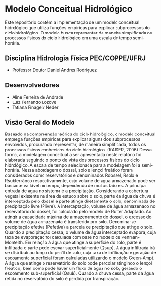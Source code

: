 # Modelo Conceitual Hidrológico

Este repositório contém a implementação de um modelo conceitual hidrológico que utiliza funções empíricas para explicar subprocessos do ciclo hidrológico. O modelo busca representar de maneira simplificada os processos físicos do ciclo hidrológico em uma escala de tempo semi-horária.

## Disciplina Hidrologia Física PEC/COPPE/UFRJ
- Professor Doutor Daniel Andres Rodriguez

## Desenvolvedores

- Aline Ferreira de Andrade
- Luiz Fernando Lozove
- Tatiana Finageiv Neder

## Visão Geral do Modelo

Baseado na compreensão teórica do ciclo hidrológico, o modelo conceitual emprega funções empíricas para explicar alguns dos subprocessos envolvidos, procurando representar, de maneira simplificada, todos os processos físicos conhecidos do ciclo hidrológico. (KAISER, 2006)
Dessa forma, a modelagem conceitual a ser apresentada neste relatório foi elaborada seguindo o ponto de vista dos processos físicos do ciclo hidrológico. A escala de tempo selecionada para a modelagem foi a semi-horária. Nessa abordagem o dossel, solo e lençol freático foram considerados como reservatórios e denominados Rdossel, Rsolo e Rsubterrâneo respectivamente, cujo volume de água armazenado pode ser bastante variável no tempo, dependendo de muitos fatores.
A principal entrada de água no sistema é a precipitação. Considerando a cobertura vegetal existente na área de estudo sobre o solo, parte da água da chuva é interceptada pelo dossel e parte atinge diretamente o solo, denominada de precipitação livre (Plivre). A interceptação,  volume de água armazenado no reservatório do dossel, foi calculado pelo modelo de Rutter Adaptado. Ao atingir a capacidade máxima de armazenamento do dossel, o excesso do volume de água armazenada é transferido pro solo. Denomina-se precipitação efetiva (Pefetiva) a parcela de precipitação que atinge o solo. Quando a precipitação cessa, o volume de água interceptado evapora, cuja taxa de evaporação foi calculada com base no modelo de Penman-Monteith.
Em relação à água que atinge a superfície do solo, parte é infiltrada e parte pode escoar superficialmente (Qsup). A água infiltrada irá se distribuir ao longo do perfil de solo, cuja taxa de infiltração e geração de escoamento superficial foram calculadas utilizando o modelo Green-Ampt. A água que atinge o reservatório do solo pode percolar atingindo o lençol freático, bem como pode haver um fluxo de água no solo, gerando o escoamento sub-superficial (Qsub). Quando a chuva cessa, parte da água retida no reservatório do solo é perdida por transpiração. 




